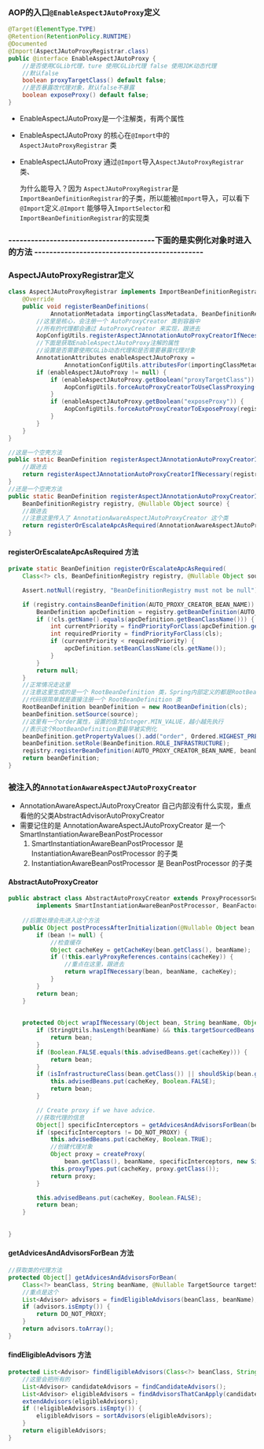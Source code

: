 ### AOP的入口`@EnableAspectJAutoProxy`定义

```java
@Target(ElementType.TYPE)
@Retention(RetentionPolicy.RUNTIME)
@Documented
@Import(AspectJAutoProxyRegistrar.class)
public @interface EnableAspectJAutoProxy {
	//是否使用CGLib代理，ture 使用CGLib代理 false 使用JDK动态代理
	//默认false
	boolean proxyTargetClass() default false;
	//是否暴露改代理对象，默认false不暴露
	boolean exposeProxy() default false;
}
```

* EnableAspectJAutoProxy是一个注解类，有两个属性

* EnableAspectJAutoProxy 的核心在`@Import`中的 `AspectJAutoProxyRegistrar` 类

* EnableAspectJAutoProxy 通过`@Import`导入` AspectJAutoProxyRegistrar `类、

  为什么能导入？因为 `AspectJAutoProxyRegistrar`是`ImportBeanDefinitionRegistrar`的子类，所以能被`@Import`导入，可以看下 `@Import`定义.`@Import` 能够导入`ImportSelector`和`ImportBeanDefinitionRegistrar`的实现类

### ---------------------------------------下面的是实例化对象时进入的方法 ---------------------------------------------

### AspectJAutoProxyRegistrar定义

```java
class AspectJAutoProxyRegistrar implements ImportBeanDefinitionRegistrar {
	@Override
	public void registerBeanDefinitions(
			AnnotationMetadata importingClassMetadata, BeanDefinitionRegistry registry) {
		//这里是核心，会注册一个 AutoProxyCreator 类到容器中
        //所有的代理都会通过 AutoProxyCreator 来实现，跟进去
		AopConfigUtils.registerAspectJAnnotationAutoProxyCreatorIfNecessary(registry);
		//下面是获取EnableAspectJAutoProxy注解的属性
        //设置是否需要使用CGLib动态代理和是否需要暴露代理对象
		AnnotationAttributes enableAspectJAutoProxy =
				AnnotationConfigUtils.attributesFor(importingClassMetadata, EnableAspectJAutoProxy.class);
		if (enableAspectJAutoProxy != null) {
			if (enableAspectJAutoProxy.getBoolean("proxyTargetClass")) {
				AopConfigUtils.forceAutoProxyCreatorToUseClassProxying(registry);
			}
			if (enableAspectJAutoProxy.getBoolean("exposeProxy")) {
				AopConfigUtils.forceAutoProxyCreatorToExposeProxy(registry);
			}
		}
	}
}

//这是一个空壳方法
public static BeanDefinition registerAspectJAnnotationAutoProxyCreatorIfNecessary(BeanDefinitionRegistry registry) {
    //跟进去
    return registerAspectJAnnotationAutoProxyCreatorIfNecessary(registry, null);
}
//还是一个空壳方法
public static BeanDefinition registerAspectJAnnotationAutoProxyCreatorIfNecessary(
    BeanDefinitionRegistry registry, @Nullable Object source) {
	//跟进去
    //注意这里传入了 AnnotationAwareAspectJAutoProxyCreator 这个类
    return registerOrEscalateApcAsRequired(AnnotationAwareAspectJAutoProxyCreator.class, registry, source);
}
```

#### registerOrEscalateApcAsRequired 方法

```java
private static BeanDefinition registerOrEscalateApcAsRequired(
    Class<?> cls, BeanDefinitionRegistry registry, @Nullable Object source) {

    Assert.notNull(registry, "BeanDefinitionRegistry must not be null");

    if (registry.containsBeanDefinition(AUTO_PROXY_CREATOR_BEAN_NAME)) {
        BeanDefinition apcDefinition = registry.getBeanDefinition(AUTO_PROXY_CREATOR_BEAN_NAME);
        if (!cls.getName().equals(apcDefinition.getBeanClassName())) {
            int currentPriority = findPriorityForClass(apcDefinition.getBeanClassName());
            int requiredPriority = findPriorityForClass(cls);
            if (currentPriority < requiredPriority) {
                apcDefinition.setBeanClassName(cls.getName());
            }
        }
        return null;
    }
	//正常情况走这里
    //注意这里生成的是一个 RootBeanDefinition 类，Spring内部定义的都是RootBeanDefinition
    //代码很简单就是直接注册一个 RootBeanDefinition 类
    RootBeanDefinition beanDefinition = new RootBeanDefinition(cls);
    beanDefinition.setSource(source);
    //这里有一个order属性，设置的值为Integer.MIN_VALUE，越小越先执行
    //表示这个RootBeanDefinition要最早被实例化
    beanDefinition.getPropertyValues().add("order", Ordered.HIGHEST_PRECEDENCE);
    beanDefinition.setRole(BeanDefinition.ROLE_INFRASTRUCTURE);
    registry.registerBeanDefinition(AUTO_PROXY_CREATOR_BEAN_NAME, beanDefinition);
    return beanDefinition;
}
```

### 被注入的`AnnotationAwareAspectJAutoProxyCreator`

* AnnotationAwareAspectJAutoProxyCreator 自己内部没有什么实现，重点看他的父类AbstractAdvisorAutoProxyCreator
* 需要记住的是 AnnotationAwareAspectJAutoProxyCreator  是一个 SmartInstantiationAwareBeanPostProcessor
  1. SmartInstantiationAwareBeanPostProcessor 是 InstantiationAwareBeanPostProcessor 的子类
  2. InstantiationAwareBeanPostProcessor  是 BeanPostProcessor 的子类

#### AbstractAutoProxyCreator 

```java
public abstract class AbstractAutoProxyCreator extends ProxyProcessorSupport
		implements SmartInstantiationAwareBeanPostProcessor, BeanFactoryAware{
    
    //后置处理会先进入这个方法
    public Object postProcessAfterInitialization(@Nullable Object bean, String beanName) throws BeansException {
        if (bean != null) {
            //检查缓存
            Object cacheKey = getCacheKey(bean.getClass(), beanName);
            if (!this.earlyProxyReferences.contains(cacheKey)) {
                //重点在这里，跟进去
                return wrapIfNecessary(bean, beanName, cacheKey);
            }
        }
        return bean;
    }
    
    
    protected Object wrapIfNecessary(Object bean, String beanName, Object cacheKey) {
        if (StringUtils.hasLength(beanName) && this.targetSourcedBeans.contains(beanName)) {
            return bean;
        }
        if (Boolean.FALSE.equals(this.advisedBeans.get(cacheKey))) {
            return bean;
        }
        if (isInfrastructureClass(bean.getClass()) || shouldSkip(bean.getClass(), beanName)) {
            this.advisedBeans.put(cacheKey, Boolean.FALSE);
            return bean;
        }

        // Create proxy if we have advice.
        //获取代理的信息
        Object[] specificInterceptors = getAdvicesAndAdvisorsForBean(bean.getClass(), beanName, null);
        if (specificInterceptors != DO_NOT_PROXY) {
            this.advisedBeans.put(cacheKey, Boolean.TRUE);
            //创建代理对象
            Object proxy = createProxy(
                bean.getClass(), beanName, specificInterceptors, new SingletonTargetSource(bean));
            this.proxyTypes.put(cacheKey, proxy.getClass());
            return proxy;
        }

        this.advisedBeans.put(cacheKey, Boolean.FALSE);
        return bean;
    }
    
    
}
```

#### getAdvicesAndAdvisorsForBean 方法

```java
//获取类的代理方法
protected Object[] getAdvicesAndAdvisorsForBean(
    Class<?> beanClass, String beanName, @Nullable TargetSource targetSource) {
    //重点是这个
    List<Advisor> advisors = findEligibleAdvisors(beanClass, beanName);
    if (advisors.isEmpty()) {
        return DO_NOT_PROXY;
    }
    return advisors.toArray();
}
```

#### findEligibleAdvisors 方法

```java
protected List<Advisor> findEligibleAdvisors(Class<?> beanClass, String beanName) {
    //这里会把所有的
    List<Advisor> candidateAdvisors = findCandidateAdvisors();
    List<Advisor> eligibleAdvisors = findAdvisorsThatCanApply(candidateAdvisors, beanClass, beanName);
    extendAdvisors(eligibleAdvisors);
    if (!eligibleAdvisors.isEmpty()) {
        eligibleAdvisors = sortAdvisors(eligibleAdvisors);
    }
    return eligibleAdvisors;
}
```

